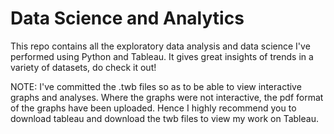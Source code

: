 # Data Science and Analytics
This repo contains all the exploratory data analysis and data science I've performed using Python and Tableau. It gives great insights of trends in a variety of datasets, do check it out!

NOTE: I've committed the .twb files so as to be able to view interactive graphs and analyses. Where the graphs were not interactive, the pdf format of the graphs have been uploaded. Hence I highly recommend you to download tableau and download the twb files to view my work on Tableau. 
